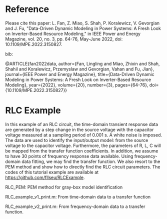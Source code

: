 # Reference
Please cite this paper: L. Fan, Z. Miao, S. Shah, P. Koralewicz, V. Gevorgian and J. Fu, "Data-Driven Dynamic Modeling in Power Systems: A Fresh Look on Inverter-Based Resource Modeling," in IEEE Power and Energy Magazine, vol. 20, no. 3, pp. 64-76, May-June 2022, doi: 10.1109/MPE.2022.3150827.

bib: 

@ARTICLE{fan2022data,
  author={Fan, Lingling and Miao, Zhixin and Shah, Shahil and Koralewicz, Przemyslaw and Gevorgian, Vahan and Fu, Jian},
  journal={IEEE Power and Energy Magazine}, 
  title={Data-Driven Dynamic Modeling in Power Systems: A Fresh Look on Inverter-Based Resource Modeling}, 
  year={2022},
  volume={20},
  number={3},
  pages={64-76},
  doi={10.1109/MPE.2022.3150827}}

# RLC Example

In this example of an RLC circuit, the time-domain transient response data are generated by a step change in the source voltage with the capacitor voltage measured at a sampling period of 0.001 s. A white noise is imposed. The data are used to identify the input/output model: from the source voltage to the capacitor voltage. Furthermore, the parameters of R, L, C will be mapped from the transfer function coefficients. In addition, we assume to have 30 points of frequency response data available. Using frequency-domain data fitting, we may find the transfer function. We also resort to the PEM method and show how to directly find the RLC circuit parameters. The codes of this tutorial example are available at https://github.com/fllseu/RLCExample. 


RLC_PEM: PEM method for gray-box model identification

RLC_example_v1_print.m: From time-domain data to a transfer function

RLC_example_v2_print.m: From frequency-domain data to a transfer function. 
